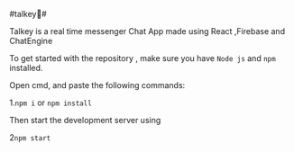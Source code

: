#talkey📲#

Talkey is a real time messenger Chat App made using React ,Firebase and ChatEngine

To get started with the repository , make sure you have 
``Node js`` and ``npm`` installed.

Open cmd, and paste the following commands:

1.``npm i`` or ``npm install``

Then start the development server using 


2``npm start``


